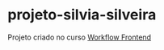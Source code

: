 # projeto-silvia-silveira

Projeto criado no curso [Workflow Frontend](http://serfrontend.com/cursos/workflow-frontend/)
